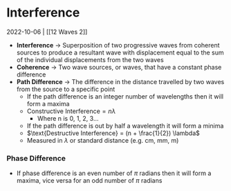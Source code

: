 # Interference
2022-10-06 | [[12 Waves 2]]

- **Interference** -> Superposition of two progressive waves from coherent sources to produce a resultant wave with displacement equal to the sum of the individual displacements from the two waves
- **Coherence** -> Two wave sources, or waves, that have a constant phase difference
- **Path Difference** -> The difference in the distance travelled by two waves from the source to a specific point
	- If the path difference is an integer number of wavelengths then it will form a maxima
	- $\text{Constructive Interference} = n \lambda$
		- Where n is 0, 1, 2, 3...
	- If the path difference is out by half a wavelength it will form a minima
	- $\text{Destructive Interference} = (n + \frac{1}{2}) \lambda$
	- Measured in $\lambda$ or standard distance (e.g. cm, mm, m)

### Phase Difference
- If phase difference is an even number of $\pi$ radians then it will form a maxima, vice versa for an odd number of $\pi$ radians

